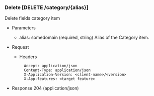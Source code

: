 ### Delete [DELETE /category/{alias}]

Delete fields category item

+ Parameters
    + alias: somedomain (required, string)
        Alias of the Category item.

+ Request
    + Headers

            Accept: application/json
            Content-Type: application/json
            X-Application-Version: <client-name>/<version>
            X-App-features: <target feature>

+ Response 204 (application/json)

<!-- include(../error_responses.md) -->
